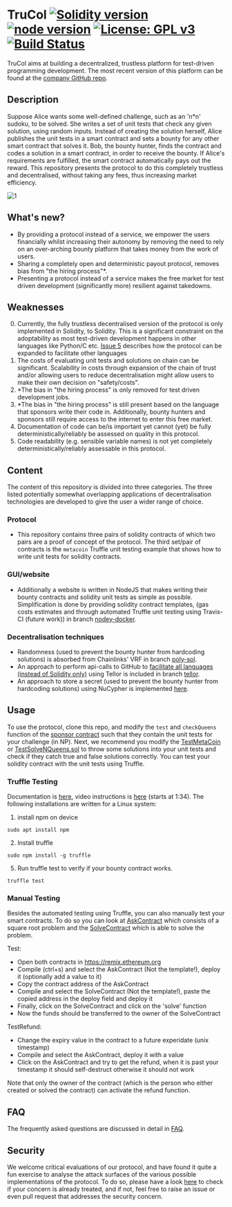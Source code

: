 # TruCol [![Solidity version](https://img.shields.io/badge/Solidity-v0.8.1-ff69b4.svg?maxAge=3600)](https://solidity.readthedocs.io/en/v0.8.1/installing-solidity.html) [![node version](https://img.shields.io/badge/node.js-%3E=_v10-green.svg)](http://nodejs.org/download/)  [![License: GPL v3](https://img.shields.io/badge/License-AGPLv3-blue.svg)](https://www.gnu.org/licenses/agpl-3.0) [![Build Status](https://travis-ci.com/v-bosch/TruCol.svg?branch=main)](https://travis-ci.com/v-bosch/TruCol)

TruCol aims at building a decentralized, trustless platform for test-driven programming development.
The most recent version of this platform can be found at the [company GitHub repo](https://github.com/TruCol/TruCol).

## Description

Suppose Alice wants some well-defined challenge, such as an 'n\*n' sudoku, to be solved. She writes a set of unit tests that check any given solution, using random inputs. Instead of creating the solution herself, Alice publishes the unit tests in a smart contract and sets a bounty for any other smart contract that solves it. Bob, the bounty hunter, finds the contract and codes a solution in a smart contract, in order to receive the bounty. If Alice's requirements are fulfilled, the smart contract automatically pays out the reward. This repository presents the protocol to do this completely trustless and decentralised, without taking any fees, thus increasing market efficiency.

![1](./FAQ/concept.png)

## What's new?

 - By providing a protocol instead of a service, we empower the users financially whilst increasing their autonomy by removing the need to rely on an over-arching bounty platform that takes money from the work of users. 
 - Sharing a completely open and deterministic payout protocol, removes bias from "the hiring process"*.
 - Presenting a protocol instead of a service makes the free market for test driven development (significantly more) resilient against takedowns.

## Weaknesses

0. Currently, the fully trustless decentralised version of the protocol is only implemented in Solidity, to Solidity. This is  a significant constraint on the adoptability as most test-driven development happens in other languages like Python/C etc. [Issue 5](https://github.com/v-bosch/TruCol/issues/5) describes how the protocol can be expanded to facilitate other languages
1. The costs of evaluating unit tests and solutions on chain can be significant. Scalability in costs through expansion of the chain of trust and/or allowing users to reduce decentralisation might allow users to make their own decision on "safety/costs".
2. *The bias in "the hiring process" is only removed for test driven development jobs.
3. *The bias in "the hiring process" is still present based on the language that sponsors write their code in. Additionally, bounty hunters and sponsors still require access to the internet to enter this free market.
4. Documentation of code can be/is important yet cannot (yet) be fully deterministically/reliably be assessed on quality in this protocol.
5. Code readability (e.g. sensible variable names) is not yet completely deterministically/reliably assessable in this protocol.

## Content
The content of this repository is divided into three categories. The three listed potentially somewhat overlapping applications of decentralisation technologies are developed to give the user a wider range of choice.

### Protocol
 - This repository contains three pairs of solidity contracts of which two pairs are a proof of concept of the protocol. The third set/pair of contracts is the `metacoin` Truffle unit testing example that shows how to write unit tests for solidity contracts. 
 
### GUI/website
 - Additionally a website is written in NodeJS that makes writing their bounty contracts and solidity unit tests as simple as possible. Simplification is done by providing solidity contract templates, (gas costs estimates and through automated Truffle unit testing using Travis-CI (future work)) in branch [nodey-docker](https://github.com/v-bosch/TruCol/tree/nodey-docker).

### Decentralisation techniques
 - Randomness (used to prevent the bounty hunter from hardcoding solutions) is absorbed from Chainlinks' VRF in branch [poly-sol](https://github.com/v-bosch/TruCol/tree/poly-sol).
 - An approach to perform api-calls to GitHub to [facilitate all languages (instead of Solidity only)](https://github.com/v-bosch/TruCol/issues/5) using Tellor is included in branch [tellor](https://github.com/v-bosch/TruCol/tree/tellor).
 - An approach to store a secret (used to prevent the bounty hunter from hardcoding solutions) using NuCypher is implemented [here](https://github.com/v-bosch/TruCol/tree/nucypher).

## Usage

To use the protocol, clone this repo, and modify the `test` and `checkQueens` function of the [sponsor contract](https://github.com/v-bosch/TruCol/blob/main/contracts/AskNQueens.sol) such that they contain the unit tests for your challenge (in NP). Next, we recommend you modify the [TestMetaCoin](https://github.com/v-bosch/TruCol/blob/main/test/TestMetaCoin.sol) or [TestSolveNQueens.sol](https://github.com/v-bosch/TruCol/blob/main/test/TestSolveNQueens.sol) to throw some solutions into your unit tests and check if they catch true and false solutions correctly. You can test your solidity contract with the unit tests using Truffle.

### Truffle Testing
Documentation is [here](https://www.trufflesuite.com/docs/truffle/getting-started/installation), video instructions is [here](https://www.youtube.com/watch?v=2fSPn0-8ORs) (starts at 1:34). The following installations are written for a Linux system:
 
1. install npm on device
```
sudo apt install npm
```
2. Install truffle
```
sudo npm install -g truffle
```
5. Run truffle test to verify if your bounty contract works.
```
truffle test
```

### Manual Testing

Besides the automated testing using Truffle, you can also manually test your smart contracts. To do so you can look at [AskContract](https://github.com/v-bosch/TruCol/blob/main/contracts/AskContract.sol) which consists of a square root problem and the [SolveContract](https://github.com/v-bosch/TruCol/blob/main/contracts/SolveContract.sol) which is able to solve the problem.

Test:
- Open both contracts in https://remix.ethereum.org
- Compile (ctrl+s) and select the AskContract (Not the template!),  deploy it (optionally add a value to it)
- Copy the contract address of the AskContract
- Compile and select the SolveContract (Not the template!), paste the copied address in the deploy field and deploy it
- Finally, click on the SolveContract and click on the 'solve' function
- Now the funds should be transferred to the owner of the SolveContract

TestRefund:
- Change the expiry value in the contract to a future experidate (unix timestamp)
- Compile and select the AskContract, deploy it with a value
- Click on the AskContract and try to get the refund, when it is past your timestamp it should self-destruct otherwise it should not work

Note that only the owner of the contract (which is the person who either created or solved the contract) can activate the refund function.

## FAQ
The frequently asked questions are discussed in detail in [FAQ](https://github.com/v-bosch/TruCol/blob/main/FAQ/FAQ.md).

## Security
We welcome critical evaluations of our protocol, and have found it quite a fun exercise to analyse the attack surfaces of the various possible implementations of the protocol. To do so, please have a look [here](https://github.com/v-bosch/TruCol/blob/main/FAQ/Security.md) to check if your concern is already treated, and if not, feel free to raise an issue or even pull request that addresses the security concern.


